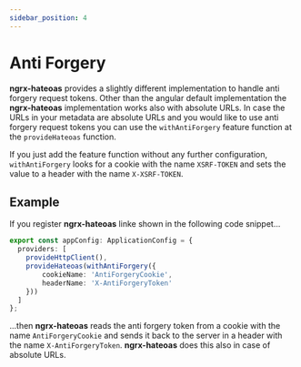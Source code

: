 ```yaml
---
sidebar_position: 4
---
```


# Anti Forgery
**ngrx-hateoas** provides a slightly different implementation to handle anti forgery request tokens. Other than the angular default implementation the **ngrx-hateoas** implementation works also with absolute URLs. In case the URLs in your metadata are absolute URLs and you would like to use anti forgery request tokens you can use the `withAntiForgery` feature function at the `provideHateoas` function. 

If you just add the feature function without any further configuration, `withAntiForgery` looks for a cookie with the name `XSRF-TOKEN` and sets the value to a header with the name `X-XSRF-TOKEN`.

## Example
If you register **ngrx-hateoas** linke shown in the following code snippet...

```ts
export const appConfig: ApplicationConfig = {
  providers: [
    provideHttpClient(),
    provideHateoas(withAntiForgery({
        cookieName: 'AntiForgeryCookie',
        headerName: 'X-AntiForgeryToken'
    }))
  ]
};
```

...then **ngrx-hateoas** reads the anti forgery token from a cookie with the name `AntiForgeryCookie` and sends it back to the server in a header with the name `X-AntiForgeryToken`. **ngrx-hateoas** does this also in case of absolute URLs.

